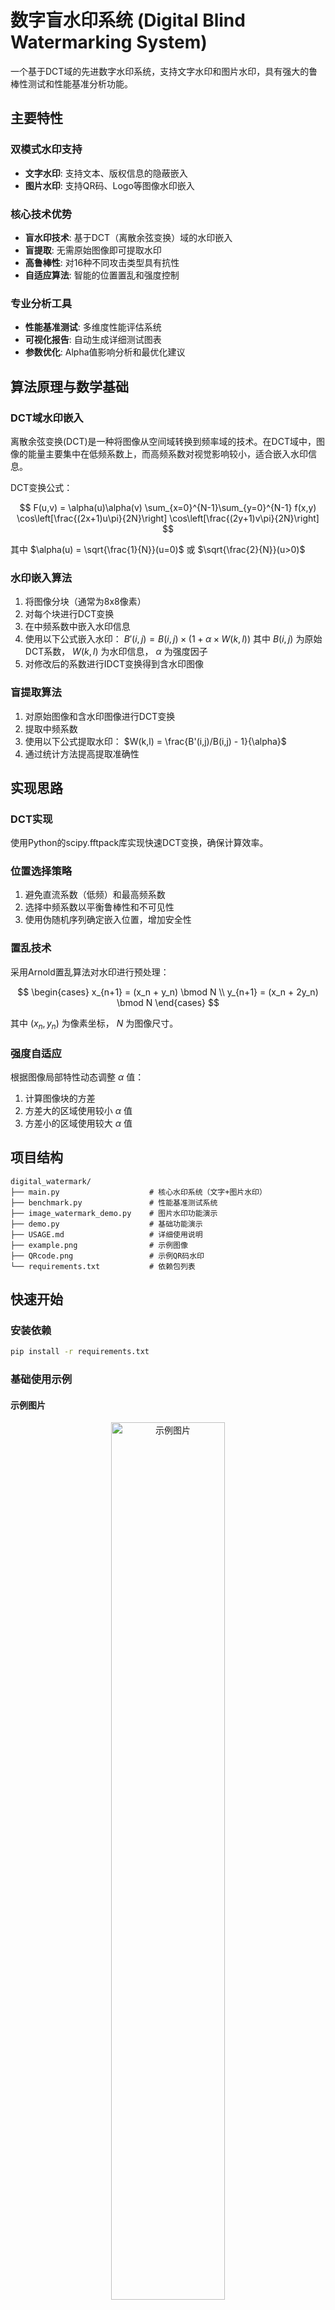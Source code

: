 # 数字盲水印系统 (Digital Blind Watermarking System)

一个基于DCT域的先进数字水印系统，支持文字水印和图片水印，具有强大的鲁棒性测试和性能基准分析功能。

## 主要特性

### 双模式水印支持
- **文字水印**: 支持文本、版权信息的隐蔽嵌入
- **图片水印**: 支持QR码、Logo等图像水印嵌入

### 核心技术优势
- **盲水印技术**: 基于DCT（离散余弦变换）域的水印嵌入
- **盲提取**: 无需原始图像即可提取水印
- **高鲁棒性**: 对16种不同攻击类型具有抗性
- **自适应算法**: 智能的位置置乱和强度控制

### 专业分析工具
- **性能基准测试**: 多维度性能评估系统
- **可视化报告**: 自动生成详细测试图表
- **参数优化**: Alpha值影响分析和最优化建议

## 算法原理与数学基础

### DCT域水印嵌入
离散余弦变换(DCT)是一种将图像从空间域转换到频率域的技术。在DCT域中，图像的能量主要集中在低频系数上，而高频系数对视觉影响较小，适合嵌入水印信息。

DCT变换公式：

$$
F(u,v) = \alpha(u)\alpha(v) \sum_{x=0}^{N-1}\sum_{y=0}^{N-1} f(x,y) \cos\left[\frac{(2x+1)u\pi}{2N}\right] \cos\left[\frac{(2y+1)v\pi}{2N}\right]
$$

其中 $\alpha(u) = \sqrt{\frac{1}{N}}(u=0)$ 或 $\sqrt{\frac{2}{N}}(u>0)$

### 水印嵌入算法
1. 将图像分块（通常为8x8像素）
2. 对每个块进行DCT变换
3. 在中频系数中嵌入水印信息
4. 使用以下公式嵌入水印： $B'(i,j) = B(i,j) \times (1 + \alpha \times W(k,l))$
   其中 $B(i,j)$ 为原始DCT系数， $W(k,l)$ 为水印信息， $\alpha$ 为强度因子
5. 对修改后的系数进行IDCT变换得到含水印图像

### 盲提取算法
1. 对原始图像和含水印图像进行DCT变换
2. 提取中频系数
3. 使用以下公式提取水印： $W(k,l) = \frac{B'(i,j)/B(i,j) - 1}{\alpha}$
4. 通过统计方法提高提取准确性

## 实现思路

### DCT实现
使用Python的scipy.fftpack库实现快速DCT变换，确保计算效率。

### 位置选择策略
1. 避免直流系数（低频）和最高频系数
2. 选择中频系数以平衡鲁棒性和不可见性
3. 使用伪随机序列确定嵌入位置，增加安全性

### 置乱技术
采用Arnold置乱算法对水印进行预处理：

$$
\begin{cases}
x_{n+1} = (x_n + y_n) \bmod N \\
y_{n+1} = (x_n + 2y_n) \bmod N
\end{cases}
$$

其中 $(x_n, y_n)$ 为像素坐标， $N$ 为图像尺寸。

### 强度自适应
根据图像局部特性动态调整 $\alpha$ 值：
1. 计算图像块的方差
2. 方差大的区域使用较小 $\alpha$ 值
3. 方差小的区域使用较大 $\alpha$ 值

## 项目结构

```
digital_watermark/
├── main.py                    # 核心水印系统（文字+图片水印）
├── benchmark.py               # 性能基准测试系统
├── image_watermark_demo.py    # 图片水印功能演示
├── demo.py                    # 基础功能演示
├── USAGE.md                   # 详细使用说明
├── example.png                # 示例图像
├── QRcode.png                 # 示例QR码水印
└── requirements.txt           # 依赖包列表
```

## 快速开始

### 安装依赖
```bash
pip install -r requirements.txt
```

### 基础使用示例

#### 示例图片

<div align="center">
  <img src="example.png" alt="示例图片" style="width:60%;">
</div>

#### 1. 文字水印
```bash
# 添加文字水印
python main.py --mode add --image example.png --watermark "SDU2025" --output watermarked_text.png --alpha 0.15

# 提取文字水印
python main.py --mode extract --image watermarked_text.png
```

<div align="center">
  <img src="watermarked_text.png" alt="水印图片" style="width:60%;">
</div>

<div align="center">
  <img src="assert/extract_result.png" alt="提取结果" style="width:60%;">
</div>

#### 2. 图片水印
```bash
# 添加QR码水印
python main.py --mode add-image --image example.png --watermark-image QRcode.png --output watermarked_qr.png --watermark-size 32 32 --alpha 0.2

# 提取QR码水印
python main.py --mode extract-image --image watermarked_qr.png --output extracted_qr.png
```

<div align="center">
  <img src="assert/extract_qr_result.png" alt="运行结果" style="width:60%;">
</div>

<div align="center">
  <img src="watermarked_qr.png" alt="图片水印" style="width:60%;">
</div>

<div align="center">
  <img src="extracted_qr.png" alt="提取结果" style="width:30%;">
</div>

#### 3. 完整测试与演示
```bash
# 运行完整功能测试
python main.py --mode test --watermark "SDU2025" --alpha 0.15

# 运行图片水印演示
python image_watermark_demo.py

# 运行性能基准测试
python benchmark.py --test all --watermark "SDU2025"
```
![测试结果](watermark_benchmark_report.png)



## 支持的攻击类型测试

### 几何攻击
- ✅ 水平翻转
- ✅ 垂直翻转  
- ✅ 旋转（45°、90°）
- ✅ 平移变换

### 信号处理攻击
- ✅ 亮度调整（±30%）
- ✅ 对比度调整（±50%）
- ✅ 高斯噪声添加

### 压缩攻击
- ✅ JPEG压缩（质量30-50）
- ✅ 图像缩放（0.5x-0.7x）

### 裁剪攻击
- ✅ 不同比例裁剪（60%-80%）

## 运行模式详解

### main.py 运行模式
| 模式 | 功能 | 示例命令 |
|------|------|----------|
| `add` | 添加文字水印 | `--mode add --watermark "TEXT"` |
| `extract` | 提取文字水印 | `--mode extract --watermark "TEXT"` |
| `add-image` | 添加图片水印 | `--mode add-image --watermark-image logo.png` |
| `extract-image` | 提取图片水印 | `--mode extract-image --output logo_out.png` |
| `test` | 完整鲁棒性测试 | `--mode test --watermark "TEXT"` |

### benchmark.py 测试类型
| 测试类型 | 功能 | 命令 |
|----------|------|------|
| `performance` | 文字水印性能测试 | `--test performance` |
| `image-performance` | 图片水印性能测试 | `--test image-performance` |
| `alpha` | Alpha值影响分析 | `--test alpha` |
| `robustness` | 鲁棒性基准测试 | `--test robustness` |
| `all` | 全部测试 | `--test all` |

## 性能基准与对比

### 水印类型对比

| 特性 | 文字水印 | 图片水印 |
|------|----------|----------|
| 信息容量 | 小 (几个字符) | 大 (数千像素) |
| 处理速度 | 快 (0.002-0.012s) | 中等 (0.006-0.022s) |
| 应用场景 | 版权标识、认证 | 品牌Logo、QR码 |
| 提取复杂度 | 低 | 中等 |
| 存储需求 | 低 | 高 |
| 视觉效果 | 文本信息 | 图像内容 |
| 相似度恢复 | 字符匹配 | 95-100% |

### 典型性能指标

**文字水印 (512x512图像, α=0.15)**
- 嵌入时间: ~0.004s
- PSNR: 66.37 dB
- SSIM: 1.0000
- 提取准确率: 高 (依赖alpha值)

**图片水印 (1024x1024图像, 32x32水印, α=0.2)**
- 嵌入时间: ~0.022s
- PSNR: 62.86 dB
- SSIM: 1.0000
- 水印相似度: 99.32%

## 关键参数说明

### 通用参数
- `--alpha`: 水印强度 (0.05-0.3, 默认0.1)
  - 较小值: 更好的不可感知性，较低的鲁棒性
  - 较大值: 更强的鲁棒性，可能略微影响图像质量
- `--image`: 输入图像路径
- `--output`: 输出文件路径

### 图片水印专用参数
- `--watermark-image`: 水印图像文件路径
- `--watermark-size`: 水印尺寸 [宽度 高度] (推荐16-32像素)

### 性能优化建议
- **文字水印**: 推荐 α=0.15，支持8字符以内
- **图片水印**: 推荐 α=0.2，尺寸24x24或32x32
- **图像格式**: 建议使用PNG格式避免压缩损失

## 输出文件说明

### 基本输出
- `watermarked_image.png`: 含水印的图像
- `extracted_*.png`: 提取的水印图像
- `robustness_test_results/`: 攻击测试结果图像集

### 分析报告
- `robustness_test_report.png`: 鲁棒性测试可视化报告
- `watermark_benchmark_report.png`: 性能基准分析图表

